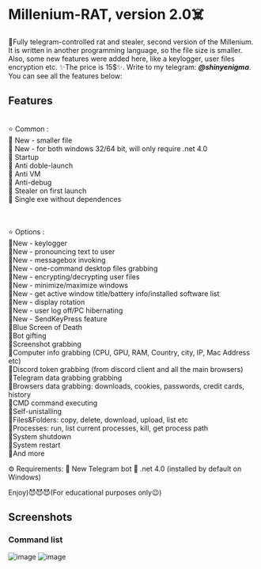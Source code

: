 # Millenium-RAT, version 2.0☠️
💎Fully telegram-controlled rat and stealer, second version of the Millenium. It is written in another programming language, so the file size is smaller. Also, some new features were added here, like a keylogger, user files encryption etc. ✨The price is 15$✨. Write to my telegram: <em>**@shinyenigma**</em>. You can see all the features below:
## Features
<br />⭐️ Common :
<br />🔸 New - smaller file
<br />🔸 New - for both windows 32/64 bit, will only require .net 4.0
<br />🔹 Startup
<br />🔹 Anti doble-launch
<br />🔹 Anti VM
<br />🔹 Anti-debug
<br />🔹 Stealer on first launch
<br />🔹 Single exe without dependences

<br />
<br />⭐️ Options :
<br />🔶New - keylogger
<br />🔶New - pronouncing text to user
<br />🔶New - messagebox invoking
<br />🔶New - one-command desktop files grabbing
<br />🔶New - encrypting/decrypting user files
<br />🔶New - minimize/maximize windows
<br />🔶New - get active window title/battery info/installed software list
<br />🔶New - display rotation
<br />🔶New - user log off/PC hibernating
<br />🔶New - SendKeyPress feature
<br />🔹Blue Screen of Death
<br />🔹Bot gifting
<br />🔹Screenshot grabbing
<br />🔹Computer info grabbing (CPU, GPU, RAM, Country, city, IP, Mac Address etc)
<br />🔹Discord token grabbing (from discord client and all the main browsers)
<br />🔹Telegram data grabbing grabbing
<br />🔹Browsers data grabbing: downloads, cookies, passwords, credit cards, history
<br />🔹CMD command executing
<br />🔹Self-unistalling
<br />🔹Files&Folders: copy, delete, download, upload, list etc
<br />🔹Processes: run, list current processes, kill, get process path
<br />🔹System shutdown
<br />🔹System restart
<br />🔹And more

⚙️ Requirements:
🔸 New Telegram bot
🔸 .net 4.0 (installed by default on Windows)

Enjoy)😈😈😈(For educational purposes only😉)

## Screenshots
### Command list
![image](https://github.com/Shinyenigma/Millenium-RAT-2/assets/113016710/5cd7401b-3876-4c37-a62f-56f2bfa7e2a0)
![image](https://github.com/Shinyenigma/Millenium-RAT-2/assets/113016710/00b738f4-b4b1-4a63-b1b5-af977699c696)

